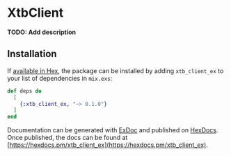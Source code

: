 # XtbClient

**TODO: Add description**

## Installation

If [available in Hex](https://hex.pm/docs/publish), the package can be installed
by adding `xtb_client_ex` to your list of dependencies in `mix.exs`:

```elixir
def deps do
  [
    {:xtb_client_ex, "~> 0.1.0"}
  ]
end
```

Documentation can be generated with [ExDoc](https://github.com/elixir-lang/ex_doc)
and published on [HexDocs](https://hexdocs.pm). Once published, the docs can
be found at [https://hexdocs.pm/xtb_client_ex](https://hexdocs.pm/xtb_client_ex).

